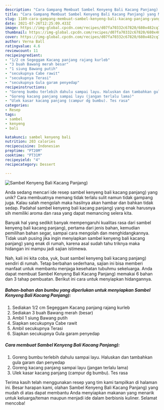 ```yaml
---
description: "Cara Gampang Membuat Sambel Kenyeng Bali Kacang Panjang) yang Menggugah Selera"
title: "Cara Gampang Membuat Sambel Kenyeng Bali Kacang Panjang) yang Menggugah Selera"
slug: 1189-cara-gampang-membuat-sambel-kenyeng-bali-kacang-panjang-yang-menggugah-selera
date: 2021-07-26T12:25:09.433Z
image: https://img-global.cpcdn.com/recipes/d07fa70332c67820/680x482cq70/sambel-kenyeng-bali-kacang-panjang-foto-resep-utama.jpg
thumbnail: https://img-global.cpcdn.com/recipes/d07fa70332c67820/680x482cq70/sambel-kenyeng-bali-kacang-panjang-foto-resep-utama.jpg
cover: https://img-global.cpcdn.com/recipes/d07fa70332c67820/680x482cq70/sambel-kenyeng-bali-kacang-panjang-foto-resep-utama.jpg
author: Verna Ball
ratingvalue: 4.6
reviewcount: 11
recipeingredient:
- "1/2 cm Segeggam Kacang panjang rajang kurleb"
- "3 buah Bawang merah besar"
- "1 siung Bawang putih"
- "secukupnya Cabe rawit"
- "secukupnya Terasi"
- "secukupnya Gula garam penyedap"
recipeinstructions:
- "Goreng bumbu terlebih dahulu sampai layu. Haluskan dan tambahkan gula garam dan penyedap"
- "Goreng kacang panjang sampai layu (jangan terlalu lama)"
- "Ulek kasar kacang panjang (campur dg bumbu). Tes rasa"
categories:
- Resep
tags:
- sambel
- kenyeng
- bali

katakunci: sambel kenyeng bali 
nutrition: 203 calories
recipecuisine: Indonesian
preptime: "PT20M"
cooktime: "PT31M"
recipeyield: "4"
recipecategory: Dessert

---
```



![Sambel Kenyeng Bali Kacang Panjang)](https://img-global.cpcdn.com/recipes/d07fa70332c67820/680x482cq70/sambel-kenyeng-bali-kacang-panjang-foto-resep-utama.jpg)

Anda sedang mencari ide resep sambel kenyeng bali kacang panjang) yang unik? Cara membuatnya memang tidak terlalu sulit namun tidak gampang juga. Kalau salah mengolah maka hasilnya akan hambar dan bahkan tidak sedap. Padahal sambel kenyeng bali kacang panjang) yang enak harusnya sih memiliki aroma dan rasa yang dapat memancing selera kita.

Banyak hal yang sedikit banyak mempengaruhi kualitas rasa dari sambel kenyeng bali kacang panjang), pertama dari jenis bahan, kemudian pemilihan bahan segar, sampai cara mengolah dan menghidangkannya. Tidak usah pusing jika ingin menyiapkan sambel kenyeng bali kacang panjang) yang enak di rumah, karena asal sudah tahu triknya maka hidangan ini mampu jadi sajian istimewa.




Nah, kali ini kita coba, yuk, buat sambel kenyeng bali kacang panjang) sendiri di rumah. Tetap berbahan sederhana, sajian ini bisa memberi manfaat untuk membantu menjaga kesehatan tubuhmu sekeluarga. Anda dapat membuat Sambel Kenyeng Bali Kacang Panjang) memakai 6 bahan dan 3 tahap pembuatan. Berikut ini cara untuk menyiapkan hidangannya.

<!--inarticleads1-->

##### Bahan-bahan dan bumbu yang diperlukan untuk menyiapkan Sambel Kenyeng Bali Kacang Panjang):

1. Sediakan 1/2 cm Segeggam Kacang panjang rajang kurleb
1. Sediakan 3 buah Bawang merah (besar)
1. Ambil 1 siung Bawang putih
1. Siapkan secukupnya Cabe rawit
1. Ambil secukupnya Terasi
1. Siapkan secukupnya Gula garam penyedap




<!--inarticleads2-->

##### Cara membuat Sambel Kenyeng Bali Kacang Panjang):

1. Goreng bumbu terlebih dahulu sampai layu. Haluskan dan tambahkan gula garam dan penyedap
1. Goreng kacang panjang sampai layu (jangan terlalu lama)
1. Ulek kasar kacang panjang (campur dg bumbu). Tes rasa




Terima kasih telah menggunakan resep yang tim kami tampilkan di halaman ini. Besar harapan kami, olahan Sambel Kenyeng Bali Kacang Panjang) yang mudah di atas dapat membantu Anda menyiapkan makanan yang menarik untuk keluarga/teman maupun menjadi ide dalam berbisnis kuliner. Selamat mencoba!
